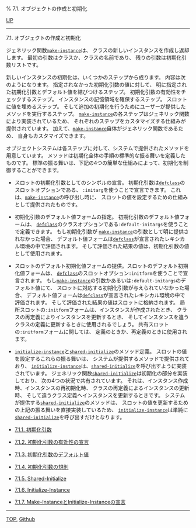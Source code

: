 % 7.1. オブジェクトの作成と初期化

[UP](7.html)  

---

7.1. オブジェクトの作成と初期化


ジェネリック関数[`make-instance`](7.7.make-instance.html)は、
クラスの新しいインスタンスを作成し返却します。
最初の引数はクラスか、クラスの名前であり、
残りの引数は初期化引数リストです。

新しいインスタンスの初期化は、いくつかのステップから成ります。
内容は次のようになります。
指定されなかった初期化引数の値に対して、
明に指定された初期化引数とデフォルト値を結びつけるステップ。
初期化引数の有効性をチェックするステップ。
インスタンスの記憶領域を確保するステップ。
スロットに値を埋めるステップ。
そして追加の初期化を行うためにユーザーが提供したメソッドを実行するステップ。
[`make-instance`](7.7.make-instance.html)の各ステップはジェネリック関数により実装されているため、
それぞれのステップをカスタマイズする仕組みが提供されています。
加えて、[`make-instance`](7.7.make-instance.html)自体がジェネリック関数であるため、
自身もカスタマイズできます。

オブジェクトシステムは各ステップに対して、システムで提供されたメソッドを用意しています。
メソッドは初期化全体の手順の標準的な振る舞いを定義したものです。
標準の振る舞いは、下記の4つの簡単な仕組みによって、初期化を制御することができます。

- スロットの初期化引数としてのシンボルの宣言。
初期化引数は[`defclass`](7.7.defclass.html)のスロットオプションである、
`:initarg`を使うことで宣言できます。
これは、[`make-instance`](7.7.make-instance.html)の呼び出し時に、
スロットの値を設定するための仕組みとして提供されたものです。

- 初期化引数のデフォルト値フォームの指定。
初期化引数のデフォルト値フォームは、
[`defclass`](7.7.defclass.html)のクラスオプションである`:default-initargs`を使うことで定義できます。
もし初期化引数が
[`make-instance`](7.7.make-instance.html)の引数として明に提供されなかった場合、
デフォルト値フォームは[`defclass`](7.7.defclass.html)が宣言されたレキシカル環境の中で評価されます。
そして評価された結果の値は、初期化引数の値として使用されます。

- スロットのデフォルト初期化値フォームの提供。スロットのデフォルト初期化値フォームは、
[`defclass`](7.7.defclass.html)のスロットオプション`:initform`を使うことで宣言されます。
もし[`make-instance`](7.7.make-instance.html)の引数かあるいは`:default-initargs`のデフォルト値にて、
スロットに対応する初期化引数が与えられていなかった場合、
デフォルト値フォームは[`defclass`](7.7.defclass.html)が宣言されたレキシカル環境の中で評価されます。
そして評価された結果の値はスロットに格納されます。
局所スロットの`:initform`フォームは、インスタンスが作成されたとき、
クラスの再定義によりインスタンスを更新するとき、
そしてインスタンスを違うクラスの定義に更新するときに使用されるでしょう。
共有スロットの`:initform`フォームに関しては、
定義のときか、再定義のときに使用されます。

- [`initialize-instance`](7.7.initialize-instance.html)と[`shared-initialize`](7.7.shared-initialize.html)のメソッド定義。
スロットの値を設定するこれらの振る舞いは、
システムが提供するメソッドで提供されており、
[`initialize-instance`](7.7.initialize-instance.html)は、[`shared-initialize`](7.7.shared-initialize.html)を呼び出すように実装されています。
ジェネリック関数[`shared-initialize`](7.7.shared-initialize.html)は初期化の部分を実装しており、
次の4つの状況で共有されています。
それは、インスタンス作成時、インスタンスの再初期化時、
クラスの再定義によるインスタンスの更新時、
そして違うクラス定義へインスタンスを更新するときです。
システムが提供する[`shared-initialize`](7.7.shared-initialize.html)のメソッドは、
スロットの値を更新するための上記の振る舞いを直接実装しているため、
[`initialize-instance`](7.7.initialize-instance.html)は単純に[`shared-initialize`](7.7.shared-initialize.html)を呼び出すだけとなります。

- [7.1.1. 初期化引数](7.1.1.html)
- [7.1.2. 初期化引数の有効性の宣言](7.1.2.html)
- [7.1.3. 初期化引数のデフォルト値](7.1.3.html)
- [7.1.4. 初期化引数の規則](7.1.4.html)
- [7.1.5. Shared-Initialize](7.1.5.html)
- [7.1.6. Initialize-Instance](7.1.6.html)
- [7.1.7. Make-InstanceとInitialize-Instanceの宣言](7.1.7.html)


---
[TOP](index.html),  [Github](https://github.com/nptcl/npt-japanese)


